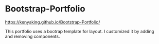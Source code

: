 # Bootstrap-Portfolio

https://kenyaking.github.io/Bootstrap-Portfolio/

This portfolio uses a bootrap template for layout. I customized it by adding and removing components. 
